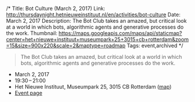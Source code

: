 /*
Title: Bot Culture (March 2, 2017)
Link: http://thursdaynight.hetnieuweinstituut.nl/en/activities/bot-culture
Date: March 2, 2017
Description: The Bot Club takes an amazed, but critical look at a world in which bots, algorithmic agents and generative processes do the work.
Thumbnail: https://maps.googleapis.com/maps/api/staticmap?center=het+nieuwe+instituut+museumpark+25+3015+cb+rotterdam&zoom=15&size=900x220&scale=2&maptype=roadmap
Tags: event,archived
*/


> The Bot Club takes an amazed, but critical look at a world in which bots, algorithmic agents and generative processes do the work. 


- March 2, 2017
- 19:30 – 21:00
- Het Nieuwe Instituut, Museumpark 25, 3015 CB Rotterdam ([map](https://www.google.com/maps/dir/Current+Location/het+nieuwe+instituut+museumpark+25+3015+cb+rotterdam))
- [Event page](http://thursdaynight.hetnieuweinstituut.nl/en/activities/bot-culture)

